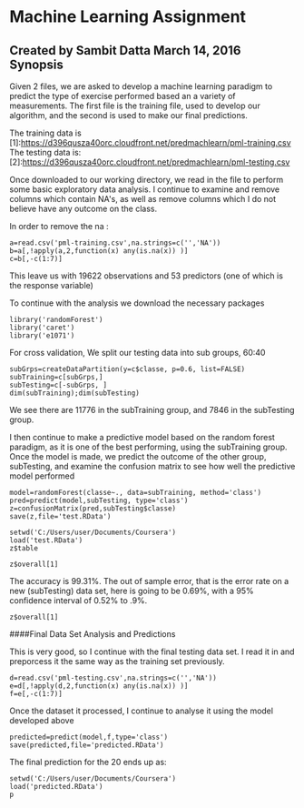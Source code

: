 Machine Learning Assignment
==========================================
Created by Sambit Datta 
March 14, 2016
Synopsis
--------
Given 2 files, we are asked to develop a machine learning paradigm to predict the type of exercise performed based an a variety of measurements. The first file is the training file, used to develop our algorithm, and the second is used to make our final predictions.

The training data is
[1]:https://d396qusza40orc.cloudfront.net/predmachlearn/pml-training.csv 
The testing data is: 
[2]:https://d396qusza40orc.cloudfront.net/predmachlearn/pml-testing.csv

Once downloaded to our working directory, we read in the file to perform some basic exploratory data analysis.  I continue to examine and remove columns which contain NA's, as well as remove columns which I do not believe have any outcome on the class.

In order to remove the na : 
```{r}
a=read.csv('pml-training.csv',na.strings=c('','NA'))
b=a[,!apply(a,2,function(x) any(is.na(x)) )]
c=b[,-c(1:7)]
```
This leave us with 19622 observations and 53 predictors (one of which is the response variable)

To continue with the analysis we download the necessary packages
```{r}
library('randomForest')
library('caret')
library('e1071')
```
For cross validation, We split our testing data into sub groups, 60:40
```{r}
subGrps=createDataPartition(y=c$classe, p=0.6, list=FALSE)
subTraining=c[subGrps,]
subTesting=c[-subGrps, ]
dim(subTraining);dim(subTesting)
```
We see there are 11776 in the subTraining group, and 7846 in the subTesting group.

I then continue to make a predictive model based on the random forest paradigm, as it is one of the best performing, using the subTraining group. Once the model is made, we predict the outcome of the other group, subTesting, and examine the confusion matrix to see how well the predictive model performed
```{r}
model=randomForest(classe~., data=subTraining, method='class')
pred=predict(model,subTesting, type='class')
z=confusionMatrix(pred,subTesting$classe)
save(z,file='test.RData')
```

```{r}
setwd('C:/Users/user/Documents/Coursera')
load('test.RData')
z$table
```

```{r}
z$overall[1]
```
The accuracy is 99.31%. The out of sample error, that is the error rate on a new (subTesting) data set, here is going to be 0.69%, with a 95% confidence interval of 0.52% to .9%.
```{r}
z$overall[1]
```
####Final Data Set Analysis and Predictions

This is very good, so I continue with the final testing data set. I read it in and preporcess it the same way as the training set previously.

```{r}
d=read.csv('pml-testing.csv',na.strings=c('','NA'))
e=d[,!apply(d,2,function(x) any(is.na(x)) )]
f=e[,-c(1:7)]
```
Once the dataset it processed, I continue to analyse it using the model developed above

```{r}
predicted=predict(model,f,type='class')
save(predicted,file='predicted.RData')
```
The final prediction for the 20 ends up as:
```{r}
setwd('C:/Users/user/Documents/Coursera')
load('predicted.RData')
p
```

